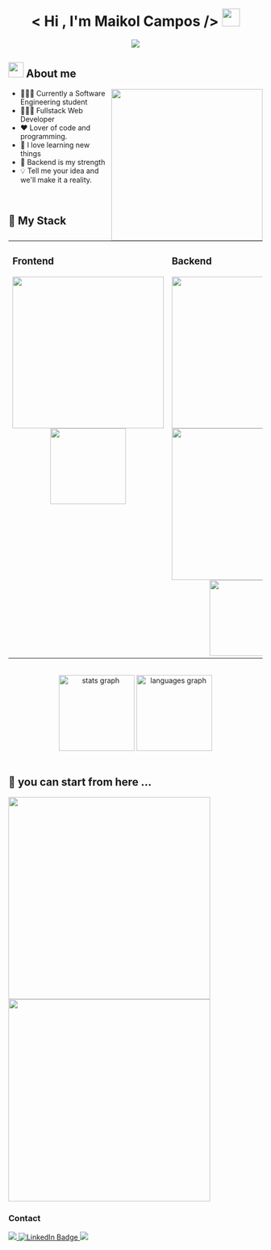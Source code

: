 <h1 align="center">< Hi , I'm Maikol Campos /> <img src="https://media.giphy.com/media/hvRJCLFzcasrR4ia7z/giphy.gif" width="35"></h1>
<p align="center">
  <a href="https://github.com/DenverCoder1/readme-typing-svg"><img src="https://readme-typing-svg.herokuapp.com?lines=Software+Engineering+Student;Web+Developer;Code+Lover;Always%20Eager%20To%20Learn&center=true&width=500&height=50"></a>
</p>

<!--About Me-->

## <picture><img src = "https://github.com/7oSkaaa/7oSkaaa/blob/main/Images/about_me.gif?raw=true" width = 30px></picture> About me

<picture> <img align="right" src="https://media.giphy.com/media/SWoSkN6DxTszqIKEqv/giphy.gif" width = 300px></picture>

- 🧑🏻‍🎓 Currently a Software Engineering student
- 👨🏻‍💻 Fullstack Web Developer
- ❤️ Lover of code and programming.
- 🧠 I love learning new things
- 🧱 Backend is my strength
- 💡 Tell me your idea and we'll make it a reality.
<br>

## 🔨 My Stack 
<table><tr><td valign="top" width="33%">



### Frontend  
<div align="center">  
  <img width="300px" height="300px" src="https://skillicons.dev/icons?i=html,css,js,react" />
  <img width="150px" height="150px" src="https://skillicons.dev/icons?i=tailwind,bootstrap" />


</div>

</td><td valign="top" width="33%">



### Backend  
<div align="center">  
<img width="300px" height="300px" src="https://skillicons.dev/icons?i=nodejs,ts,express,prisma" />
<img width="300px" height="300px" src="https://skillicons.dev/icons?i=java,spring,mysql,postgresql" />
<img width="150px" height="150px" src="https://skillicons.dev/icons?i=sqlite,mongodb,sequelize" />

</div>

</td><td valign="top" width="33%">



### Tools  
<div align="center">  
<img width="300px" height="300px" src="https://skillicons.dev/icons?i=git,github,postman,npm" />

</div>

</td></tr></table>  

<br/>  


<div align="center">
  <img src="https://github-readme-stats.vercel.app/api?username=Mai-Campos&hide_title=false&hide_rank=false&show_icons=true&include_all_commits=true&count_private=true&disable_animations=false&theme=dracula&locale=en&hide_border=false&order=1" height="150" alt="stats graph"  />
  <img src="https://github-readme-stats.vercel.app/api/top-langs?username=Mai-Campos&locale=en&hide_title=false&layout=compact&card_width=320&langs_count=5&theme=dracula&hide_border=false&order=2" height="150" alt="languages graph"  />
</div>
<br/>

  ## 🔭 you can start from here ... 

<a href="[https://github.com/uannabi/SparkDataFrame](https://github.com/Mai-Campos/Coffee-ecommerce.git)"> <img src="https://github-readme-stats.vercel.app/api/pin/?username=Mai-Campos&repo=Coffee-ecommerce" width=400> </a> 
<a href="[[https://github.com/uannabi/DesignPatterns](https://github.com/Mai-Campos/Biomass-storage-and-transportation-management-desktop-application-java-projects.git)](https://github.com/Mai-Campos/Taxi-service-booking-company-website.git)"> <img src="https://github-readme-stats.vercel.app/api/pin/?username=Mai-Campos&repo=Taxi-service-booking-company-website" width=400> </a> 


  
  
 <h3>Contact</h3>
<div>
  <a href="mailto:camposmaikol1@gmail.com" target="_blank">
    <img src="https://img.shields.io/badge/Gmail-white?style=for-the-badge&logo=gmail&logoColor=red" />
  </a>
  <a href="www.linkedin.com/in/maikol-campos-b0b53a2b6" target="_blank">
    <img src="https://img.shields.io/badge/LinkedIn-blue?style=for-the-badge&logo=linkedin&logoColor=white" alt="LinkedIn Badge"/>
  </a>
  <a href="https://t.me/@Yuni_dev" target="_blank">
    <img src="https://img.shields.io/badge/Telegram-blue?style=for-the-badge&logo=telegram&logoColor=white" />
  </a>
</div>

   
      
    
   

  
